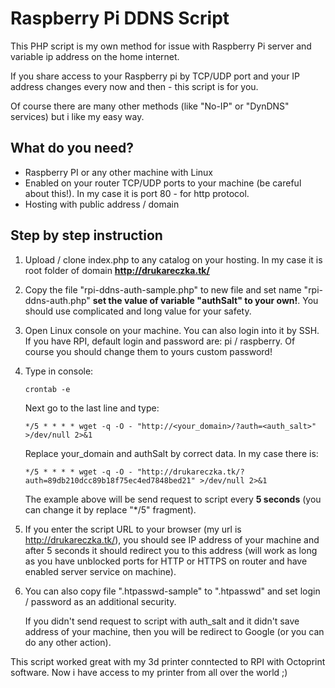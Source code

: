 # Raspberry Pi DDNS Script

This PHP script is my own method for issue with Raspberry Pi server and variable ip address on the home internet.

If you share access to your Raspberry pi by TCP/UDP port and your IP address changes every now and then - this script is for you.

Of course there are many other methods (like "No-IP" or "DynDNS" services) but i like my easy way.

What do you need?
-----

- Raspberry PI or any other machine with Linux
- Enabled on your router TCP/UDP ports to your machine (be careful about this!). In my case it is port 80 - for http protocol. 
- Hosting with public address / domain


Step by step instruction
-----

1. Upload / clone index.php to any catalog on your hosting. In my case it is root folder of domain  **http://drukareczka.tk/**
2. Copy the file "rpi-ddns-auth-sample.php" to new file and set name "rpi-ddns-auth.php" **set the value of variable "authSalt" to your own!**. You should use complicated and long value for your safety.
3. Open Linux console on your machine. You can also login into it by SSH. If you have RPI, default login and password are: pi / raspberry. Of course you should change them to yours custom password!
4. Type in console:

    ```crontab -e ```

    Next go to the last line and type:

    ``` */5 * * * * wget -q -O - "http://<your_domain>/?auth=<auth_salt>" >/dev/null 2>&1 ```

    Replace your_domain and authSalt by correct data. In my case there is: 

    ``` */5 * * * * wget -q -O - "http://drukareczka.tk/?auth=89db210dcc89b18f75ec4ed7848bed21" >/dev/null 2>&1 ```

    The example above will be send request to script every **5 seconds** (you can change it by replace "*/5" fragment).
5. If you enter the script URL to your browser (my url is http://drukareczka.tk/), you should see IP address of your machine and after 5 seconds it should redirect you to this address (will work as long as you have unblocked ports for HTTP or HTTPS on router and have enabled server service on machine).
6. You can also copy file ".htpasswd-sample" to ".htpasswd" and set login / password as an additional security. 

    If you didn't send request to script with auth_salt and it didn't save address of your machine, then you will be redirect to Google (or you can do any other action).



This script worked great with my 3d printer conntected to RPI with Octoprint software. Now i have access to my printer from all over the world ;)


